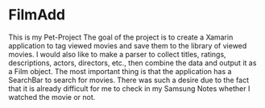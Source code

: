 # FilmAdd
This is my Pet-Project
The goal of the project is to create a Xamarin application to tag viewed movies and save them to the library of viewed movies. 
I would also like to make a parser to collect titles, ratings, descriptions, actors, directors, etc., then combine the data and output it as a Film object.
The most important thing is that the application has a SearchBar to search for movies.
There was such a desire due to the fact that it is already difficult for me to check in my Samsung Notes whether I watched the movie or not.
